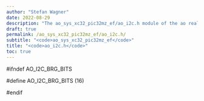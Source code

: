 ```yaml
---
author: "Stefan Wagner"
date: 2022-08-29
description: "The ao_sys_xc32_pic32mz_ef/ao_i2c.h module of the ao real-time operating system."
draft: true
permalink: /ao_sys_xc32_pic32mz_ef/ao_i2c.h/ 
subtitle: "<code>ao_sys_xc32_pic32mz_ef</code>"
title: "<code>ao_i2c.h</code>"
toc: true
---
```


#ifndef AO_I2C_BRG_BITS

#define AO_I2C_BRG_BITS     (16)

#endif

